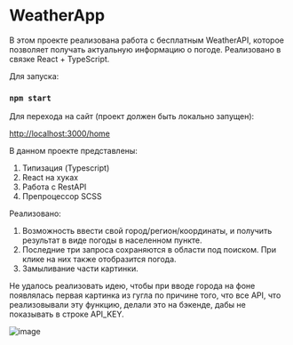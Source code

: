 # WeatherApp

В этом проекте реализована работа с бесплатным WeatherAPI, которое позволяет получать актуальную информацию о погоде. Реализовано в связке React + TypeScript. 

Для запуска:

### `npm start`

Для перехода на сайт (проект должен быть локально запущен): 

[http://localhost:3000/home](http://localhost:3000/home)

В данном проекте представлены:
1. Типизация (Typescript)
2. React на хуках
3. Работа с RestAPI
4. Препроцессор SCSS

Реализовано:
1. Возможность ввести свой город/регион/координаты, и получить результат в виде погоды в населенном пункте.
2. Последние три запроса сохраняются в области под поиском. При клике на них также отобразится погода.
3. Замыливание части картинки.

Не удалось реализовать идею, чтобы при вводе города на фоне появлялась первая картинка из гугла по причине того, что все API, что реализовывали эту функцию, делали это на бэкенде, дабы не показывать в строке API_KEY.

![image](https://user-images.githubusercontent.com/91781655/178341093-9a757153-bba0-4775-8ea1-1dde05c4dc61.png)

